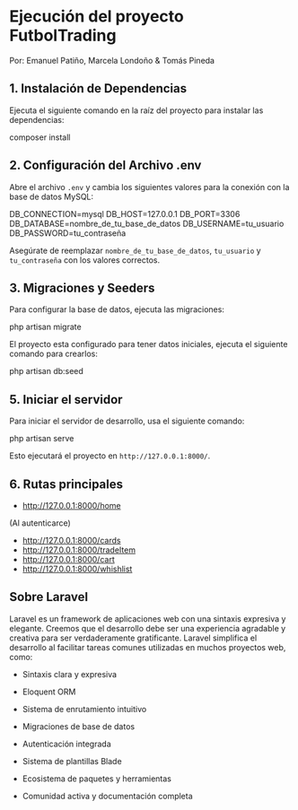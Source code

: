 # Ejecución del proyecto FutbolTrading

Por: Emanuel Patiño, Marcela Londoño & Tomás Pineda

## 1. Instalación de Dependencias

Ejecuta el siguiente comando en la raíz del proyecto para instalar las dependencias:

composer install

## 2. Configuración del Archivo .env

Abre el archivo `.env` y cambia los siguientes valores para la conexión con la base de datos MySQL:

DB_CONNECTION=mysql
DB_HOST=127.0.0.1
DB_PORT=3306
DB_DATABASE=nombre_de_tu_base_de_datos
DB_USERNAME=tu_usuario
DB_PASSWORD=tu_contraseña

Asegúrate de reemplazar `nombre_de_tu_base_de_datos`, `tu_usuario` y `tu_contraseña` con los valores correctos.


## 3. Migraciones y Seeders

Para configurar la base de datos, ejecuta las migraciones:

php artisan migrate

El proyecto esta configurado para tener datos iniciales, ejecuta el siguiente comando para crearlos:

php artisan db:seed


## 5. Iniciar el servidor

Para iniciar el servidor de desarrollo, usa el siguiente comando:

php artisan serve

Esto ejecutará el proyecto en `http://127.0.0.1:8000/`.


## 6. Rutas principales

- http://127.0.0.1:8000/home

(Al autenticarce)
- http://127.0.0.1:8000/cards
- http://127.0.0.1:8000/tradeItem
- http://127.0.0.1:8000/cart
- http://127.0.0.1:8000/whishlist


## Sobre Laravel

Laravel es un framework de aplicaciones web con una sintaxis expresiva y elegante. Creemos que el desarrollo debe ser una experiencia agradable y creativa para ser verdaderamente gratificante. 
Laravel simplifica el desarrollo al facilitar tareas comunes utilizadas en muchos proyectos web, como:

- Sintaxis clara y expresiva

- Eloquent ORM

- Sistema de enrutamiento intuitivo

- Migraciones de base de datos

- Autenticación integrada

- Sistema de plantillas Blade

- Ecosistema de paquetes y herramientas

- Comunidad activa y documentación completa

